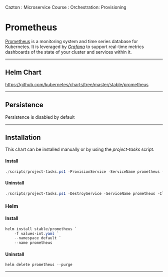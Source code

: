 Cazton : Microservice Course : Orchestration: Provisioning
# Prometheus

[Prometheus](https://prometheus.io) is a monitoring system and time series database for Kubernetes. It is leveraged by *[Grafana](../grafana/README.md)* to support real-time metrics dashboards of the state of your cluster and services within it.

---

## Helm Chart

https://github.com/kubernetes/charts/tree/master/stable/prometheus

---

## Persistence

Persistence is disabled by default

---

## Installation 

This chart can be installed manually or by using the *project-tasks* script.

#### Install

```powershell
./scripts/project-tasks.ps1 -ProvisionService -ServiceName prometheus -CloudProvider aws
```

#### Uninstall

```powershell
./scripts/project-tasks.ps1 -DestroyService -ServiceName prometheus -CloudProvider aws
```

### Helm

#### Install
``` powershell
helm install stable/prometheus `
    -f values-int.yaml `
    --namespace default `
    --name prometheus
```

#### Uninstall

``` powershell
helm delete prometheus --purge
```

---
